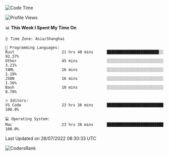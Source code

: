 <!--START_SECTION:waka-->
![Code Time](http://img.shields.io/badge/Code%20Time-1%2C549%20hrs%205%20mins-blue)

![Profile Views](http://img.shields.io/badge/Profile%20Views-33-blue)

📊 **This Week I Spent My Time On** 

```text
⌚︎ Time Zone: Asia/Shanghai

💬 Programming Languages: 
Rust                     21 hrs 48 mins      ███████████████████████░░   92.37% 
Other                    45 mins             ░░░░░░░░░░░░░░░░░░░░░░░░░   3.21% 
YAML                     16 mins             ░░░░░░░░░░░░░░░░░░░░░░░░░   1.19% 
JSON                     16 mins             ░░░░░░░░░░░░░░░░░░░░░░░░░   1.16% 
Bash                     10 mins             ░░░░░░░░░░░░░░░░░░░░░░░░░   0.78%

🔥 Editors: 
VS Code                  23 hrs 36 mins      █████████████████████████   100.0%

💻 Operating System: 
Mac                      23 hrs 36 mins      █████████████████████████   100.0%

```


 Last Updated on 28/07/2022 08:30:33 UTC
<!--END_SECTION:waka-->

![CodersRank](https://cr-skills-chart-widget.azurewebsites.net/api/api?username=BugenZhao&padding=16&tooltip=true&branding=false&sort-by-score=true&skills=Rust%2C%20Swift%2C%20C%2C%20TypeScript%2C%20Java%2C%20Go%2C%20Dart%2C%20C%2B%2B%2C%20Python%2C%20Assembly%2C%20Shell%2C%20Kotlin)

